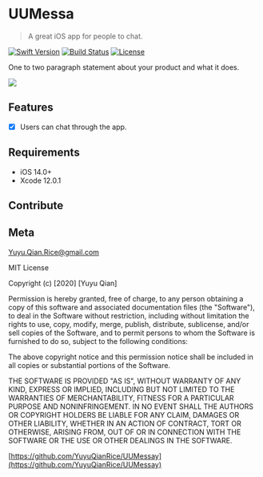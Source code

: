 # UUMessa
> A great iOS app for people to chat.

[![Swift Version][swift-image]][swift-url]
[![Build Status][travis-image]][travis-url]
[![License][license-image]][license-url]


One to two paragraph statement about your product and what it does.

![](img-url)

## Features

- [x] Users can chat through the app.


## Requirements

- iOS 14.0+
- Xcode 12.0.1

## Contribute


## Meta

Yuyu.Qian.Rice@gmail.com

MIT License

Copyright (c) [2020] [Yuyu Qian]

Permission is hereby granted, free of charge, to any person obtaining a copy
of this software and associated documentation files (the "Software"), to deal
in the Software without restriction, including without limitation the rights
to use, copy, modify, merge, publish, distribute, sublicense, and/or sell
copies of the Software, and to permit persons to whom the Software is
furnished to do so, subject to the following conditions:

The above copyright notice and this permission notice shall be included in all
copies or substantial portions of the Software.

THE SOFTWARE IS PROVIDED "AS IS", WITHOUT WARRANTY OF ANY KIND, EXPRESS OR
IMPLIED, INCLUDING BUT NOT LIMITED TO THE WARRANTIES OF MERCHANTABILITY,
FITNESS FOR A PARTICULAR PURPOSE AND NONINFRINGEMENT. IN NO EVENT SHALL THE
AUTHORS OR COPYRIGHT HOLDERS BE LIABLE FOR ANY CLAIM, DAMAGES OR OTHER
LIABILITY, WHETHER IN AN ACTION OF CONTRACT, TORT OR OTHERWISE, ARISING FROM,
OUT OF OR IN CONNECTION WITH THE SOFTWARE OR THE USE OR OTHER DEALINGS IN THE
SOFTWARE.

[https://github.com/YuyuQianRice/UUMessay](https://github.com/YuyuQianRice/UUMessay)

[swift-image]:https://img.shields.io/badge/swift-3.0-orange.svg
[swift-url]: https://swift.org/
[license-image]: https://img.shields.io/badge/License-MIT-blue.svg
[license-url]: LICENSE
[travis-image]: https://img.shields.io/travis/dbader/node-datadog-metrics/master.svg?style=flat-square
[travis-url]: https://travis-ci.org/dbader/node-datadog-metrics
[codebeat-image]: https://codebeat.co/badges/c19b47ea-2f9d-45df-8458-b2d952fe9dad
[codebeat-url]: https://codebeat.co/projects/github-com-vsouza-awesomeios-com
